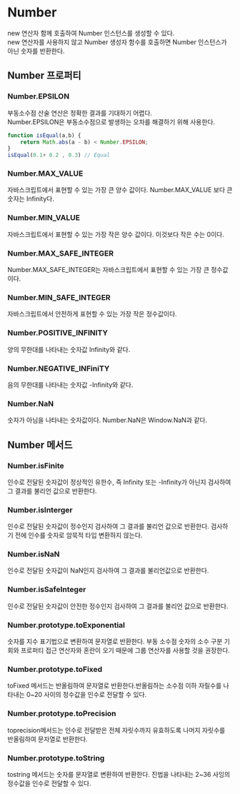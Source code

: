 # Number
new 연산자 함께 호출하여 Number 인스턴스를 생성할 수 있다. <br/>
new 연산자를 사용하지 않고 Number 생성자 함수를 호출하면 Number 인스턴스가 아닌 숫자를 반환한다. 

## Number 프로퍼티
### Number.EPSILON
부동소수점 산술 연산은 정확한 결과를 기대하기 어렵다. <br/>
Number.EPSILON은 부동소수점으로 발생하는 오차를 해결하기 위해 사용한다. 
```javascript
function isEqual(a,b) {
    return Math.abs(a - b) < Number.EPSILON;
}
isEqual(0.1+ 0.2 , 0.3) // Equal
```

### Number.MAX_VALUE
자바스크립트에서 표현할 수 있는 가장 큰 양수 값이다. Number.MAX_VALUE 보다 큰 숫자는 Infinity다.

### Number.MIN_VALUE
자바스크립트에서 표현할 수 있는 가장 작은 양수 값이다. 이것보다 작은 수는 0이다. 


### Number.MAX_SAFE_INTEGER
Number.MAX_SAFE_INTEGER는 자바스크립트에서 표현할 수 있는 가장 큰 정수값이다. 

### Number.MIN_SAFE_INTEGER
자바스크립트에서 안전하게 표현할 수 있는 가장 작은 정수값이다. 

### Number.POSITIVE_INFINITY
양의 무한대를 나타내는 숫자값 Infinity와 같다. 

### Number.NEGATIVE_INFiniTY
음의 무한대를 나타내는 숫자값 -Infinity와 같다. 

### Number.NaN
숫자가 아님을 나타내는 숫자값이다. Number.NaN은 Window.NaN과 같다. 


## Number 메서드
### Number.isFinite
인수로 전달된 숫자값이 정상적인 유한수, 즉 Infinity 또는 -Infinity가 아닌지 검사하여 그 결과를 불리언 값으로 반환한다. 

### Number.isInterger
인수로 전달된 숫자값이 정수인지 검사하여 그 결과를 불리언 값으로 반환한다. 검사하기 전에 인수를 숫자로 암묵적 타입 변환하지 않는다. 

### Number.isNaN
인수로 전달된 숫자값이 NaN인지 검사하여 그 결과를 불리언값으로 반환한다. 

### Number.isSafeInteger
인수로 전달된 숫자값이 안전한 정수인지 검사하여 그 결과를 불리언 값으로 반환한다.


### Number.prototype.toExponential
숫자를 지수 표기법으로 변환하여 문자열로 반환한다. 부동 소수점 숫자의 소수 구분 기회와 프로퍼티 접근 연산자와 혼란이 오기 때문에 그룹 연산자를 사용할 것을 권장한다. 
<br/>

### Number.prototype.toFixed
toFixed 메서드는 반올림하여 문자열로 반환한다.반올림하는 소수점 이하 자릴수를 나타내는 0~20 사이의 정수값을 인수로 전달할 수 있다. 

### Number.prototype.toPrecision
toprecision메서드는 인수로 전달받은 전체 자릿수까지 유효하도록 나머지 자릿수를 반올림하여 문자열로 반환한다.

### Number.prototype.toString
tostring 메서드는 숫자를 문자열로 변환하여 반환한다. 진법을 나타내는 2~36 사잉의 정수값을 인수로 전달할 수 있다. 